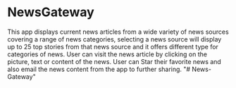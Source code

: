# NewsGateway
 This app displays current news articles from a wide variety of news sources covering a range of news categories, selecting a news source will display up to 25 top stories from that news source and it offers different type for categories of news. User can visit the news article by clicking on the picture, text or content of the news. User can Star their favorite news and also email the news content from the app to further sharing. 
"# News-Gateway" 
